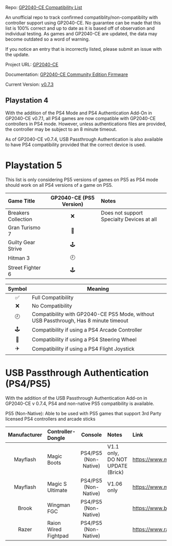 Repo: [GP2040-CE Compatibility List](https://github.com/InfraredAces/GP2040-CE-Compatibility-List)

An unofficial repo to track confirmed compatiblity/non-compatiblity with controller support using GP2040-CE. No guarantee can be made that this list is 100% correct and up to date as it is based off of observation and individual testing. As games and GP2040-CE are updated, the data may become outdated so a word of warning.

If you notice an entry that is incorrectly listed, please submit an issue with the update.

Project URL: [GP2040-CE](https://github.com/OpenStickCommunity/GP2040-CE)

Documentation: [GP2040-CE Community Edition Firmware](https://gp2040-ce.info/#/)

Current Version: [v0.7.3](https://gp2040-ce.info/#/download)

## Playstation 4

With the addition of the PS4 Mode and PS4 Authentication Add-On in GP2040-CE v0.7.1, all PS4 games are now compatible with GP2040-CE controllers in PS4 mode. However, unless authentications files are provided, the controller may be subject to an 8 minute timeout.

As of GP2040-CE v0.7.4, USB Passthrough Authentication is also available to have PS4 compatibility provided that the correct device is used.

# Playstation 5

This list is only considering PS5 versions of games on PS5 as PS4 mode should work on all PS4 versions of a game on PS5.

| Game Title          |  GP2040-CE (PS5 Version)  | Notes                                     |
|:--------------------|:-------------------------:|:------------------------------------------|
| Breakers Collection |             ❌             | Does not support Specialty Devices at all |
| Gran Turismo 7      |             🚗             |                                           |
| Guilty Gear Strive  |            🕹️             |                                           |
| Hitman 3            |             🕗             |                                           |
| Street Fighter 6    |            🕹️             |                                           |

| Symbol | Meaning                                                     |
|:------:|-------------------------------------------------------------|
|    ✅   | Full Compatibility                                          |
|    ❌   | No Compatibility                                            |
|    🕗   | Compatibility with GP2040-CE PS5 Mode, without USB Passthrough, Has 8 minute timeout |
|    🕹️   | Compatibility if using a PS4 Arcade Controller              |
|    🚗   | Compatibility if using a PS4 Steering Wheel                 |
|    ✈️   | Compatibility if using a PS4 Flight Joystick                |

# USB Passthrough Authentication (PS4/PS5)

With the addition of the USB Passthrough Authentication Add-on in GP2040-CE v 0.7.4, PS4 and non-native PS5 compatibility is available.

PS5 (Non-Native): Able to be used with PS5 games that support 3rd Party licensed PS4 controllers and arcade sticks

|  Manufacturer  | Controller-Dongle    |       Console        | Notes                            | Link                                                          |
|:--------------:|:---------------------|:--------------------:|:---------------------------------|:--------------------------------------------------------------|
|    Mayflash    | Magic Boots          | PS4/PS5 (Non-Native) | V1.1 only, DO NOT UPDATE (Brick) | https://www.mayflash.com/product/MAGPS4.html                  |
|    Mayflash    | Magic S Ultimate     | PS4/PS5 (Non-Native) | V1.06 only                       | https://www.mayflash.com/product/magic_s_ultimate.html        |
|     Brook      | Wingman FGC          | PS4/PS5 (Non-Native) |                                  | https://www.brookaccessory.com/products/wingmanfgc/index.html |
|     Razer      | Raion Wired Fightpad | PS4/PS5 (Non-Native) |                                  | https://www.razer.com/eu-en/console-controllers/razer-raion   |
